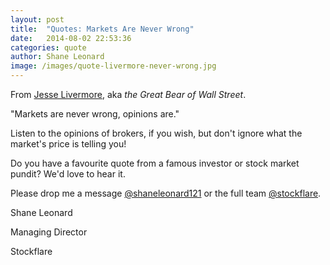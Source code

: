 ```yaml
---
layout: post
title:  "Quotes: Markets Are Never Wrong"
date:   2014-08-02 22:53:36
categories: quote
author: Shane Leonard
image: /images/quote-livermore-never-wrong.jpg
---
```


From [Jesse Livermore](http://en.wikipedia.org/wiki/Jesse_Lauriston_Livermore), aka _the Great Bear of Wall Street_.

"Markets are never wrong, opinions are."

Listen to the opinions of brokers, if you wish, but don't ignore what the market's price is telling you!

Do you have a favourite quote from a famous investor or stock market pundit? We'd love to hear it.

Please drop me a message [@shaneleonard121](https://twitter.com/shaneleonard121) or the full team [@stockflare](https://twitter.com/stockflare).

Shane Leonard

Managing Director

Stockflare
